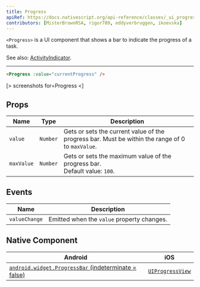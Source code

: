 ```yaml
---
title: Progress
apiRef: https://docs.nativescript.org/api-reference/classes/_ui_progress_.progress
contributors: [MisterBrownRSA, rigor789, eddyverbruggen, ikoevska]
---
```


`<Progress>` is a UI component that shows a bar to indicate the progress of a task. 

See also: [ActivityIndicator](activity-indicator).

---

```html
<Progress :value="currentProgress" />
```

[> screenshots for=Progress <]

## Props

| Name | Type | Description |
|------|------|-------------|
| `value` | `Number` | Gets or sets the current value of the progress bar. Must be within the range of 0 to `maxValue`.
| `maxValue` | `Number` | Gets or sets the maximum value of the progress bar.<br/>Default value: `100`.

## Events

| Name | Description |
|------|-------------|
| `valueChange` | Emitted when the `value` property changes.

## Native Component

| Android | iOS |
|---------|-----|
| [`android.widget.ProgressBar` (indeterminate = false)](https://developer.android.com/reference/android/widget/ProgressBar.html) | [`UIProgressView`](https://developer.apple.com/documentation/uikit/uiprogressview)
